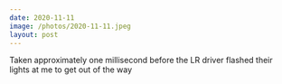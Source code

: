 ```yaml
---
date: 2020-11-11
image: /photos/2020-11-11.jpeg
layout: post
---
```


Taken approximately one millisecond before the LR driver flashed their lights at me to get out of the way
